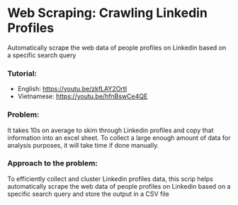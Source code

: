 # Web Scraping: Crawling Linkedin Profiles

Automatically scrape the web data of people profiles on Linkedin based on a specific search query

### Tutorial: 
- English: https://youtu.be/zkfLAY2OrtI
- Vietnamese: https://youtu.be/hfnBswCe4QE

### Problem: 
It takes 10s on average to skim through Linkedin profiles and copy that information into an excel sheet. To collect a large enough amount of data for analysis purposes, it will take time if done manually. 

### Approach to the problem:
To efficiently collect and cluster Linkedin profiles data, this scrip helps automatically scrape the web data of people profiles on Linkedin based on a specific search query and store the output in a CSV file
